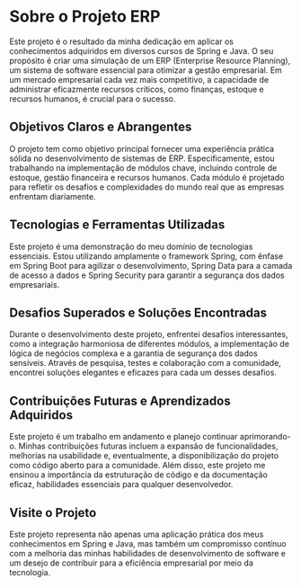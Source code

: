 # Sobre o Projeto ERP

Este projeto é o resultado da minha dedicação em aplicar os conhecimentos adquiridos em diversos cursos de Spring e Java. O seu propósito é criar uma simulação de um ERP (Enterprise Resource Planning), um sistema de software essencial para otimizar a gestão empresarial. Em um mercado empresarial cada vez mais competitivo, a capacidade de administrar eficazmente recursos críticos, como finanças, estoque e recursos humanos, é crucial para o sucesso.

## Objetivos Claros e Abrangentes
O projeto tem como objetivo principal fornecer uma experiência prática sólida no desenvolvimento de sistemas de ERP. Especificamente, estou trabalhando na implementação de módulos chave, incluindo controle de estoque, gestão financeira e recursos humanos. Cada módulo é projetado para refletir os desafios e complexidades do mundo real que as empresas enfrentam diariamente.

## Tecnologias e Ferramentas Utilizadas
Este projeto é uma demonstração do meu domínio de tecnologias essenciais. Estou utilizando amplamente o framework Spring, com ênfase em Spring Boot para agilizar o desenvolvimento, Spring Data para a camada de acesso a dados e Spring Security para garantir a segurança dos dados empresariais.

## Desafios Superados e Soluções Encontradas
Durante o desenvolvimento deste projeto, enfrentei desafios interessantes, como a integração harmoniosa de diferentes módulos, a implementação de lógica de negócios complexa e a garantia de segurança dos dados sensíveis. Através de pesquisa, testes e colaboração com a comunidade, encontrei soluções elegantes e eficazes para cada um desses desafios.

## Contribuições Futuras e Aprendizados Adquiridos
Este projeto é um trabalho em andamento e planejo continuar aprimorando-o. Minhas contribuições futuras incluem a expansão de funcionalidades, melhorias na usabilidade e, eventualmente, a disponibilização do projeto como código aberto para a comunidade. Além disso, este projeto me ensinou a importância da estruturação de código e da documentação eficaz, habilidades essenciais para qualquer desenvolvedor.

## Visite o Projeto
Este projeto representa não apenas uma aplicação prática dos meus conhecimentos em Spring e Java, mas também um compromisso contínuo com a melhoria das minhas habilidades de desenvolvimento de software e um desejo de contribuir para a eficiência empresarial por meio da tecnologia.
 
